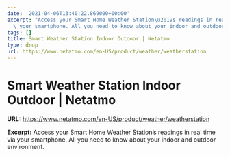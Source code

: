 ```yaml
---
date: '2021-04-06T13:40:22.869000+00:00'
excerpt: "Access your Smart Home Weather Station\u2019s readings in real time via\
  \ your smartphone. All you need to know about your indoor and outdoor environment."
tags: []
title: Smart Weather Station Indoor Outdoor | Netatmo
type: drop
url: https://www.netatmo.com/en-US/product/weather/weatherstation
---
```


# Smart Weather Station Indoor Outdoor | Netatmo

**URL:** https://www.netatmo.com/en-US/product/weather/weatherstation

**Excerpt:** Access your Smart Home Weather Station’s readings in real time via your smartphone. All you need to know about your indoor and outdoor environment.
